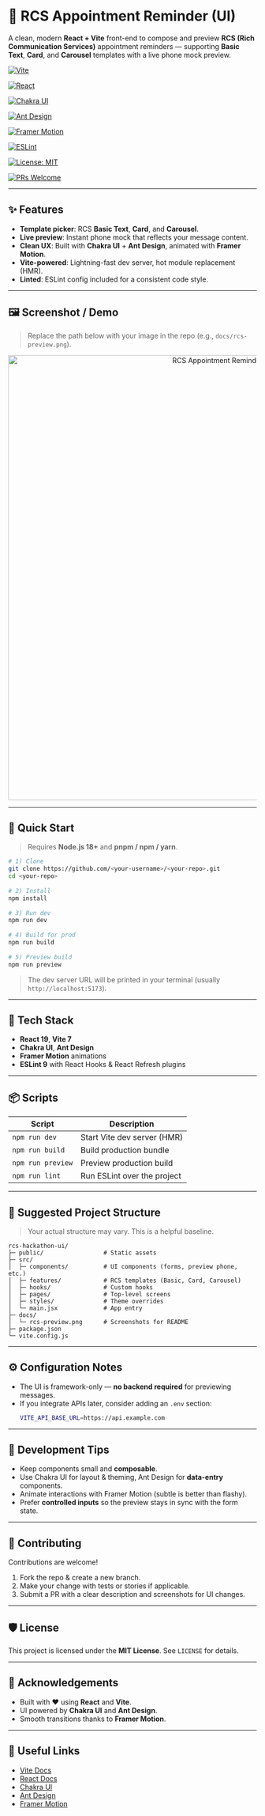 # 📱 RCS Appointment Reminder (UI)
 
A clean, modern **React + Vite** front-end to compose and preview **RCS (Rich Communication Services)** appointment reminders — supporting **Basic Text**, **Card**, and **Carousel** templates with a live phone mock preview.
 
[![Vite](https://img.shields.io/badge/Vite-7.x-646CFF?logo=vite)](https://vitejs.dev/)

[![React](https://img.shields.io/badge/React-19-61DAFB?logo=react)](https://react.dev/)

[![Chakra UI](https://img.shields.io/badge/Chakra_UI-3.x-319795?logo=chakraui)](https://chakra-ui.com/)

[![Ant Design](https://img.shields.io/badge/Ant_Design-5.x-1677FF?logo=antdesign)](https://ant.design/)

[![Framer Motion](https://img.shields.io/badge/Framer_Motion-12.x-0055FF?logo=framer)](https://www.framer.com/motion/)

[![ESLint](https://img.shields.io/badge/ESLint-9.x-4B32C3?logo=eslint)](https://eslint.org/)

[![License: MIT](https://img.shields.io/badge/License-MIT-yellow.svg)](#-license)

[![PRs Welcome](https://img.shields.io/badge/PRs-welcome-brightgreen.svg)](#-contributing)

 
</div>
 
---
 
## ✨ Features
 
- **Template picker**: RCS **Basic Text**, **Card**, and **Carousel**.
- **Live preview**: Instant phone mock that reflects your message content.
- **Clean UX**: Built with **Chakra UI** + **Ant Design**, animated with **Framer Motion**.
- **Vite-powered**: Lightning-fast dev server, hot module replacement (HMR).
- **Linted**: ESLint config included for a consistent code style.
 
---
 
## 🖼️ Screenshot / Demo
 
> Replace the path below with your image in the repo (e.g., `docs/rcs-preview.png`).
 
<p align="center">
  <img src="docs/rcs-preview.png" alt="RCS Appointment Reminder - Preview" width="900">
</p>
 
---
 
## 🚀 Quick Start
 
> Requires **Node.js 18+** and **pnpm / npm / yarn**.
 
```bash
# 1) Clone
git clone https://github.com/<your-username>/<your-repo>.git
cd <your-repo>
 
# 2) Install
npm install
 
# 3) Run dev
npm run dev
 
# 4) Build for prod
npm run build
 
# 5) Preview build
npm run preview
```
 
> The dev server URL will be printed in your terminal (usually `http://localhost:5173`).
 
---
 
## 🧰 Tech Stack
 
- **React 19**, **Vite 7**
- **Chakra UI**, **Ant Design**
- **Framer Motion** animations
- **ESLint 9** with React Hooks & React Refresh plugins
 
---
 
## 📦 Scripts
 
| Script        | Description                     |
|---------------|---------------------------------|
| `npm run dev` | Start Vite dev server (HMR)     |
| `npm run build` | Build production bundle         |
| `npm run preview` | Preview production build       |
| `npm run lint` | Run ESLint over the project     |
 
---
 
## 📁 Suggested Project Structure
 
> Your actual structure may vary. This is a helpful baseline.
 
```
rcs-hackathon-ui/
├─ public/                 # Static assets
├─ src/
│  ├─ components/          # UI components (forms, preview phone, etc.)
│  ├─ features/            # RCS templates (Basic, Card, Carousel)
│  ├─ hooks/               # Custom hooks
│  ├─ pages/               # Top-level screens
│  ├─ styles/              # Theme overrides
│  └─ main.jsx             # App entry
├─ docs/
│  └─ rcs-preview.png      # Screenshots for README
├─ package.json
└─ vite.config.js
```
 
---
 
## ⚙️ Configuration Notes
 
- The UI is framework-only — **no backend required** for previewing messages.
- If you integrate APIs later, consider adding an `.env` section:
  ```bash
  VITE_API_BASE_URL=https://api.example.com
  ```
 
---
 
## 🧪 Development Tips
 
- Keep components small and **composable**.
- Use Chakra UI for layout & theming, Ant Design for **data-entry** components.
- Animate interactions with Framer Motion (subtle is better than flashy).
- Prefer **controlled inputs** so the preview stays in sync with the form state.
 
---
 
## 🤝 Contributing
 
Contributions are welcome!  
1. Fork the repo & create a new branch.  
2. Make your change with tests or stories if applicable.  
3. Submit a PR with a clear description and screenshots for UI changes.
 
---
 
## 🛡️ License
 
This project is licensed under the **MIT License**. See `LICENSE` for details.
 
---
 
## 🌟 Acknowledgements
 
- Built with ❤️ using **React** and **Vite**.
- UI powered by **Chakra UI** and **Ant Design**.
- Smooth transitions thanks to **Framer Motion**.
 
---
 
## 🔗 Useful Links
 
- [Vite Docs](https://vitejs.dev/guide/)
- [React Docs](https://react.dev/)
- [Chakra UI](https://chakra-ui.com/docs/getting-started)
- [Ant Design](https://ant.design/docs/react/introduce)
- [Framer Motion](https://www.framer.com/motion/)
